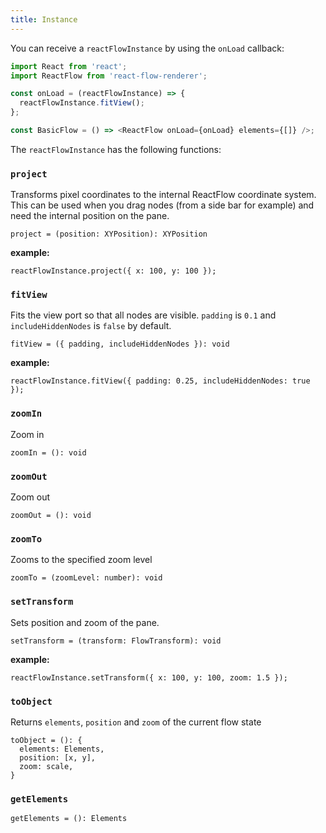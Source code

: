 ```yaml
---
title: Instance
---
```


You can receive a `reactFlowInstance` by using the `onLoad` callback:

```javascript
import React from 'react';
import ReactFlow from 'react-flow-renderer';

const onLoad = (reactFlowInstance) => {
  reactFlowInstance.fitView();
};

const BasicFlow = () => <ReactFlow onLoad={onLoad} elements={[]} />;
```

The `reactFlowInstance` has the following functions:

### `project`

Transforms pixel coordinates to the internal ReactFlow coordinate system.
This can be used when you drag nodes (from a side bar for example) and need the internal position on the pane.

`project = (position: XYPosition): XYPosition`

**example:**

```
reactFlowInstance.project({ x: 100, y: 100 });
```

### `fitView`

Fits the view port so that all nodes are visible. `padding` is `0.1` and `includeHiddenNodes` is `false` by default.

`fitView = ({ padding, includeHiddenNodes }): void`

**example:**

```
reactFlowInstance.fitView({ padding: 0.25, includeHiddenNodes: true });
```

### `zoomIn`

Zoom in

`zoomIn = (): void`

### `zoomOut`

Zoom out

`zoomOut = (): void`

### `zoomTo`

Zooms to the specified zoom level

`zoomTo = (zoomLevel: number): void`

### `setTransform`

Sets position and zoom of the pane.

`setTransform = (transform: FlowTransform): void`

**example:**

```
reactFlowInstance.setTransform({ x: 100, y: 100, zoom: 1.5 });
```

### `toObject`

Returns `elements`, `position` and `zoom` of the current flow state

```
toObject = (): {
  elements: Elements,
  position: [x, y],
  zoom: scale,
}
```

### `getElements`

`getElements = (): Elements`
